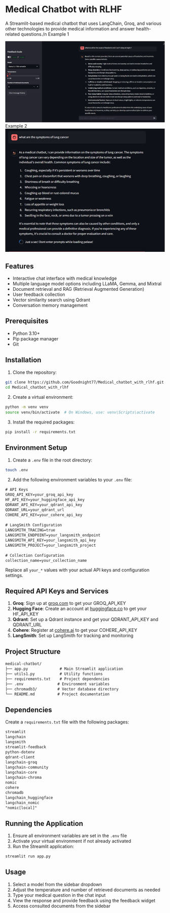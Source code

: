 
# Medical Chatbot with RLHF

A Streamlit-based medical chatbot that uses LangChain, Groq, and various other technologies to provide medical information and answer health-related questions./n
Example 1

![Example2](img/2.jpeg)
Example 2
![Example1](img/1.jpeg)

## Features

- Interactive chat interface with medical knowledge
- Multiple language model options including LLaMA, Gemma, and Mixtral
- Document retrieval and RAG (Retrieval Augmented Generation)
- User feedback collection
- Vector similarity search using Qdrant
- Conversation memory management

## Prerequisites

- Python 3.10+
- Pip package manager
- Git

## Installation

1. Clone the repository:
```bash
git clone https://github.com/Goodnight77/Medical_chatbot_with_rlhf.git
cd Medical_chatbot_with_rlhf
```

2. Create a virtual environment:
```bash
python -m venv venv
source venv/bin/activate  # On Windows, use: venv\Scripts\activate
```

3. Install the required packages:
```bash
pip install -r requirements.txt
```

## Environment Setup

1. Create a `.env` file in the root directory:
```bash
touch .env
```

2. Add the following environment variables to your `.env` file:
```plaintext
# API Keys
GROQ_API_KEY=your_groq_api_key
HF_API_KEY=your_huggingface_api_key
QDRANT_API_KEY=your_qdrant_api_key
QDRANT_URL=your_qdrant_url
COHERE_API_KEY=your_cohere_api_key

# LangSmith Configuration
LANGSMITH_TRACING=true
LANGSMITH_ENDPOINT=your_langsmith_endpoint
LANGSMITH_API_KEY=your_langsmith_api_key
LANGSMITH_PROJECT=your_langsmith_project

# Collection Configuration
collection_name=your_collection_name
```

Replace all `your_*` values with your actual API keys and configuration settings.

## Required API Keys and Services

1. **Groq**: Sign up at [groq.com](https://groq.com) to get your GROQ_API_KEY
2. **Hugging Face**: Create an account at [huggingface.co](https://huggingface.co) to get your HF_API_KEY
3. **Qdrant**: Set up a Qdrant instance and get your QDRANT_API_KEY and QDRANT_URL
4. **Cohere**: Register at [cohere.ai](https://cohere.ai) to get your COHERE_API_KEY
5. **LangSmith**: Set up LangSmith for tracking and monitoring

## Project Structure

```
medical-chatbot/
├── app.py              # Main Streamlit application
├── utils1.py           # Utility functions
├── requirements.txt    # Project dependencies
├── .env               # Environment variables
├── chromadb3/         # Vector database directory
└── README.md          # Project documentation
```

## Dependencies

Create a `requirements.txt` file with the following packages:

```plaintext
streamlit
langchain
langsmith
streamlit-feedback
python-dotenv
qdrant-client
langchain-groq
langchain-community
langchain-core
langchain-chroma
nomic
cohere
chromadb
langchain_huggingface
langchain_nomic
"nomic[local]"
```

## Running the Application

1. Ensure all environment variables are set in the `.env` file
2. Activate your virtual environment if not already activated
3. Run the Streamlit application:
```bash
streamlit run app.py
```

## Usage

1. Select a model from the sidebar dropdown
2. Adjust the temperature and number of retrieved documents as needed
3. Type your medical question in the chat input
4. View the response and provide feedback using the feedback widget
5. Access consulted documents from the sidebar


